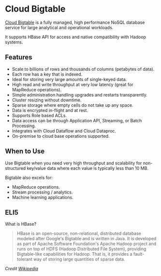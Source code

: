 # Cloud Bigtable

[Cloud Bigtable](https://cloud.google.com/bigtable/docs/overview) is a fully managed, high performance NoSQL database service for large analytical and operational workloads.

It supports HBase API for access and native compatibility with Hadoop systems.

## Features

* Scale to billions of rows and thousands of columns (petabytes of data).
* Each row has a key that is indexed.
* Ideal for storing very large amounts of single-keyed data.
* High read and write throughput at very low latency (great for MapReduce operations).
* Simple administration handling upgrades and restarts transparently.
* Cluster resizing without downtime.
* Sparse storage where empty cells do not take up any space.
* Data is encrypted in-flight and at rest.
* Supports Role based ACLs.
* Data access can be through Application API, Streaming, or Batch Processing.
* Integrates with Cloud Dataflow and Cloud Dataproc.
* On-premise to cloud base operations supported.

## When to Use

Use Bigtable when you need very high throughput and scalability for non-structured key/value data where each value is typically less than 10 MB.

Bigtable also excels for:

* MapReduce operations.
* Stream processing / analytics.
* Machine learning applications.

## ELI5

What is HBase?

> HBase is an open-source, non-relational, distributed database modeled after Google's Bigtable and is written in Java. It is developed as part of Apache Software Foundation's Apache Hadoop project and runs on top of HDFS (Hadoop Distributed File System), providing Bigtable-like capabilities for Hadoop. That is, it provides a fault-tolerant way of storing large quantities of sparse data.

_Credit [Wikipedia](https://en.wikipedia.org/wiki/Apache_HBase)_
